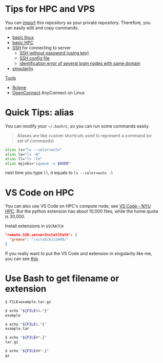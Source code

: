 # Tips for HPC and VPS

You can [import](https://github.com/new/import) this repository as your private repository. Therefore, you can easily edit and copy commands.

- [basic linux](linux.md)
- [basic HPC](hpc.md)
- [SSH](ssh.md) for connecting to server
  - [SSH without password (using key)](ssh.md#public-key-authentication)
  - [SSH config file](ssh.md#config-file)
  - [identification error of several login nodes with same domain](ssh.md#different-servers-with-same-domain)
- [singularity](singularity.md)

[Tools](useful-tools.md)

- [Rclone](useful-tools.md#rclone---backup-files)
- [OpenConnect](useful-tools.md#openconnect---vpn) AnyConnect on Linux

# Quick Tips: alias

You can modify your `~/.bashrc`, so you can run some commands easily.

> Aliases are like custom shortcuts used to represent a command (or set of commands)

```bash
alias ls="ls --color=auto"
alias la="ls -A"
alias ll="ls -lh"
alias myjobs="squeue -u $USER"
```

next time you type `ll`, it equals to `ls --color=auto -l`

# VS Code on HPC

You can also use VS Code on HPC's compute node, see [VS Code - NYU HPC](https://sites.google.com/nyu.edu/nyu-hpc/training-support/general-hpc-topics/vs-code). But the python extension has about 10,000 files, while the home quota is 30,000. 

Install extensions in `$SCRATCH`

```json
"remote.SSH.serverInstallPath": {
  "greene": "/scratch/zz999/"
}
```

If you really want to put the VS Code and extension in singularity like me, you can see [this](code-server-on-hpc.md).

# Use Bash to get filename or extension

```bash
$ FILE=example.tar.gz

$ echo "${FILE%%.*}"
example

$ echo "${FILE%.*}"
example.tar

$ echo "${FILE#*.}"
tar.gz

$ echo "${FILE##*.}"
gz
```
